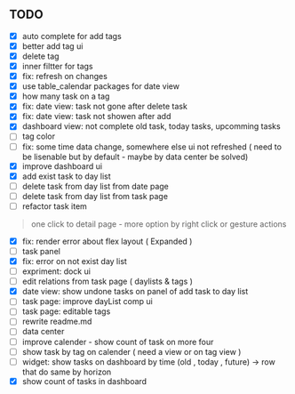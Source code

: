 


## TODO
- [x] auto complete for add tags
- [x] better add tag ui
- [x] delete tag
- [x] inner filtter for tags
- [x] fix: refresh on changes
- [x] use table_calendar packages for date view
- [x] how many task on a tag
- [x] fix: date view: task not gone after delete task
- [x] fix: date view: task not showen after add
- [x] dashboard view: not complete old task, today tasks, upcomming tasks
- [ ] tag color
- [ ] fix: some time data change, somewhere else ui not refreshed ( need to be lisenable but by default  - maybe by data center be solved)
- [x] improve dashboard ui
- [x] add exist task to day list
- [ ] delete task from day list from date page
- [ ] delete task from day list from task page
- [ ] refactor task item
> one click to detail page - more option by right click or gesture actions
- [x] fix: render error about flex layout ( Expanded )
- [ ] task panel
- [x] fix: error on not exist day list
- [ ] expriment: dock ui
- [ ] edit relations from task page ( daylists & tags )
- [x] date view: show undone tasks on panel of add task to day list
- [ ] task page: improve dayList comp ui
- [ ] task page: editable tags
- [ ] rewrite readme.md
- [ ] data center
- [ ] improve calender - show count of task on more four
- [ ] show task by tag on calender ( need a view or on tag view )
- [ ] widget: show tasks on dashboard by time (old , today , future) -> row that do same by horizon
- [x] show count of tasks in dashboard